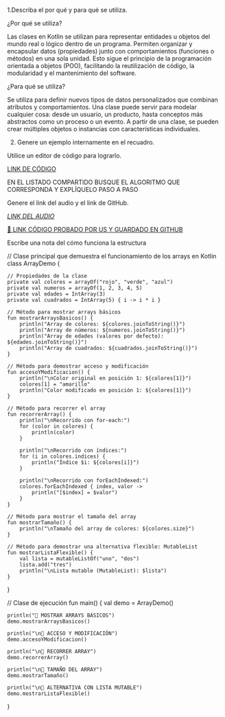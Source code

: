 1.Describa el por qué y para qué se utiliza.

¿Por qué se utiliza?

Las clases en Kotlin se utilizan para representar entidades u objetos del mundo real o lógico dentro de un programa. Permiten organizar y encapsular datos (propiedades) junto con comportamientos (funciones o métodos) en una sola unidad. Esto sigue el principio de la programación orientada a objetos (POO), facilitando la reutilización de código, la modularidad y el mantenimiento del software.

¿Para qué se utiliza?

Se utiliza para definir nuevos tipos de datos personalizados que combinan atributos y comportamientos. Una clase puede servir para modelar cualquier cosa: desde un usuario, un producto, hasta conceptos más abstractos como un proceso o un evento. A partir de una clase, se pueden crear múltiples objetos o instancias con características individuales.

2. Genere un ejemplo internamente en el recuadro.

Utilice un editor de código para lograrlo.

[LINK DE CÓDIGO](https://pl.kotl.in/lMbP4-IVC)

EN EL LISTADO COMPARTIDO BUSQUE EL ALGORITMO QUE CORRESPONDA Y EXPLÍQUELO PASO A PASO

Genere el link del audio y el link de GitHub.

[*LINK DEL AUDIO*](https://github.com/Lastshaw0724/Tarjetas-kotlin-/blob/main/CLASS/CLASS.mp3)

[🔗 LINK CÓDIGO PROBADO POR US Y GUARDADO EN GITHUB](https://github.com/Lastshaw0724/Tarjetas-kotlin-/blob/main/CLASS/class.png)

Escribe una nota del cómo funciona la estructura

// Clase principal que demuestra el funcionamiento de los arrays en Kotlin
class ArrayDemo {

    // Propiedades de la clase
    private val colores = arrayOf("rojo", "verde", "azul")
    private val numeros = arrayOf(1, 2, 3, 4, 5)
    private val edades = IntArray(3)
    private val cuadrados = IntArray(5) { i -> i * i }

    // Método para mostrar arrays básicos
    fun mostrarArraysBasicos() {
        println("Array de colores: ${colores.joinToString()}")
        println("Array de números: ${numeros.joinToString()}")
        println("Array de edades (valores por defecto): ${edades.joinToString()}")
        println("Array de cuadrados: ${cuadrados.joinToString()}")
    }

    // Método para demostrar acceso y modificación
    fun accesoYModificacion() {
        println("\nColor original en posición 1: ${colores[1]}")
        colores[1] = "amarillo"
        println("Color modificado en posición 1: ${colores[1]}")
    }

    // Método para recorrer el array
    fun recorrerArray() {
        println("\nRecorrido con for-each:")
        for (color in colores) {
            println(color)
        }

        println("\nRecorrido con índices:")
        for (i in colores.indices) {
            println("Índice $i: ${colores[i]}")
        }

        println("\nRecorrido con forEachIndexed:")
        colores.forEachIndexed { index, valor ->
            println("[$index] = $valor")
        }
    }

    // Método para mostrar el tamaño del array
    fun mostrarTamaño() {
        println("\nTamaño del array de colores: ${colores.size}")
    }

    // Método para demostrar una alternativa flexible: MutableList
    fun mostrarListaFlexible() {
        val lista = mutableListOf("uno", "dos")
        lista.add("tres")
        println("\nLista mutable (MutableList): $lista")
    }
}

// Clase de ejecución
fun main() {
    val demo = ArrayDemo()

    println("🔹 MOSTRAR ARRAYS BÁSICOS")
    demo.mostrarArraysBasicos()

    println("\n🔹 ACCESO Y MODIFICACIÓN")
    demo.accesoYModificacion()

    println("\n🔹 RECORRER ARRAY")
    demo.recorrerArray()

    println("\n🔹 TAMAÑO DEL ARRAY")
    demo.mostrarTamaño()

    println("\n🔹 ALTERNATIVA CON LISTA MUTABLE")
    demo.mostrarListaFlexible()
}
